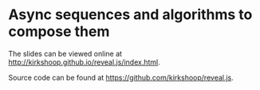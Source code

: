 # Async sequences and algorithms to compose them

The slides can be viewed online at http://kirkshoop.github.io/reveal.js/index.html.

Source code can be found at https://github.com/kirkshoop/reveal.js.
